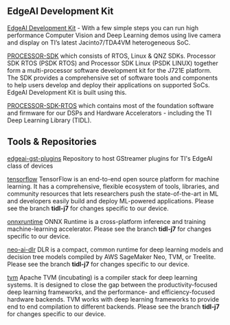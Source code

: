 
## EdgeAI Development Kit

[EdgeAI Development Kit](http://software-dl.ti.com/jacinto7/esd/edgeai-devkit/latest/exports/docs/) - With a few simple steps you can run high performance Computer Vision and Deep Learning demos using live camera and display on TI’s latest Jacinto7/TDA4VM heterogeneous SoC.

[PROCESSOR-SDK](https://www.ti.com/tool/PROCESSOR-SDK-J721E) which consists of RTOS, Linux & QNZ SDKs. Processor SDK RTOS (PSDK RTOS) and Processor SDK Linux (PSDK LINUX) together form a multi-processor software development kit for the J721E platform. The SDK provides a comprehensive set of software tools and components to help users develop and deploy their applications on supported SoCs. EdgeAI Development Kit is built using this.

[PROCESSOR-SDK-RTOS](https://www.ti.com/tool/download/PROCESSOR-SDK-RTOS-J721E) which contains most of the foundation software and firmware for our DSPs and Hardware Accelerators - including the TI Deep Learning Library (TIDL). 


## Tools & Repositories

[edgeai-gst-plugins](https://github.com/TexasInstruments/edgeai-gst-plugins) Repository to host GStreamer plugins for TI's EdgeAI class of devices

[tensorflow](https://github.com/TexasInstruments/tensorflow) TensorFlow is an end-to-end open source platform for machine learning. It has a comprehensive, flexible ecosystem of tools, libraries, and community resources that lets researchers push the state-of-the-art in ML and developers easily build and deploy ML-powered applications. Please see the branch **tidl-j7** for changes specific to our device.

[onnxruntime](https://github.com/TexasInstruments/onnxruntime) ONNX Runtime is a cross-platform inference and training machine-learning accelerator. Please see the branch **tidl-j7** for changes specific to our device.

[neo-ai-dlr](https://github.com/TexasInstruments/neo-ai-dlr) DLR is a compact, common runtime for deep learning models and decision tree models compiled by AWS SageMaker Neo, TVM, or Treelite. Please see the branch **tidl-j7** for changes specific to our device.

[tvm](https://github.com/TexasInstruments/tvm) Apache TVM (incubating) is a compiler stack for deep learning systems. It is designed to close the gap between the productivity-focused deep learning frameworks, and the performance- and efficiency-focused hardware backends. TVM works with deep learning frameworks to provide end to end compilation to different backends.  Please see the branch **tidl-j7** for changes specific to our device.

